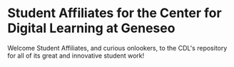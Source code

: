 # Student Affiliates for the Center for Digital Learning at Geneseo

Welcome Student Affiliates, and curious onlookers, to the CDL's repository for all of its great and innovative student work!

